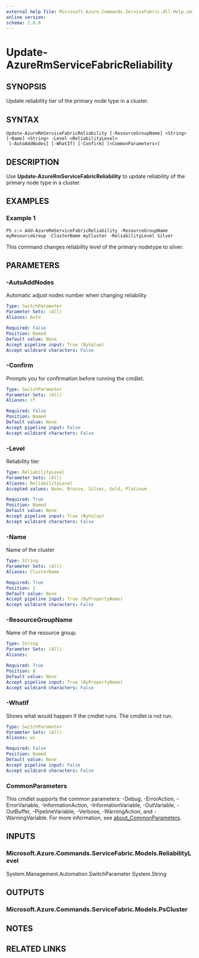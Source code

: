 ```yaml
---
external help file: Microsoft.Azure.Commands.ServiceFabric.dll-Help.xml
online version: 
schema: 2.0.0
---
```


# Update-AzureRmServiceFabricReliability

## SYNOPSIS
Update reliability tier of the primary node type in a cluster.

## SYNTAX

```
Update-AzureRmServiceFabricReliability [-ResourceGroupName] <String> [-Name] <String> -Level <ReliabilityLevel>
 [-AutoAddNodes] [-WhatIf] [-Confirm] [<CommonParameters>]
```

## DESCRIPTION
Use **Update-AzureRmServiceFabricReliability** to update reliability of the primary node type in a  cluster.

## EXAMPLES

### Example 1
```
PS c:> Add-AzureRmServiceFabricReliability -ResourceGroupName myResourceGroup -ClusterName myCluster -ReliabilityLevel Silver
```

This command changes reliability level of the primary nodetype to silver.

## PARAMETERS

### -AutoAddNodes
Automatic adjust nodes number when changing reliability

```yaml
Type: SwitchParameter
Parameter Sets: (All)
Aliases: Auto

Required: False
Position: Named
Default value: None
Accept pipeline input: True (ByValue)
Accept wildcard characters: False
```

### -Confirm
Prompts you for confirmation before running the cmdlet.

```yaml
Type: SwitchParameter
Parameter Sets: (All)
Aliases: cf

Required: False
Position: Named
Default value: None
Accept pipeline input: False
Accept wildcard characters: False
```

### -Level
Reliability tier

```yaml
Type: ReliabilityLevel
Parameter Sets: (All)
Aliases: ReliabilityLevel
Accepted values: None, Bronze, Silver, Gold, Platinum

Required: True
Position: Named
Default value: None
Accept pipeline input: True (ByValue)
Accept wildcard characters: False
```

### -Name
Name of the cluster
```yaml
Type: String
Parameter Sets: (All)
Aliases: ClusterName

Required: True
Position: 1
Default value: None
Accept pipeline input: True (ByPropertyName)
Accept wildcard characters: False
```

### -ResourceGroupName
Name of the resource group.

```yaml
Type: String
Parameter Sets: (All)
Aliases: 

Required: True
Position: 0
Default value: None
Accept pipeline input: True (ByPropertyName)
Accept wildcard characters: False
```

### -WhatIf
Shows what would happen if the cmdlet runs. The cmdlet is not run.

```yaml
Type: SwitchParameter
Parameter Sets: (All)
Aliases: wi

Required: False
Position: Named
Default value: None
Accept pipeline input: False
Accept wildcard characters: False
```

### CommonParameters
This cmdlet supports the common parameters: -Debug, -ErrorAction, -ErrorVariable, -InformationAction, -InformationVariable, -OutVariable, -OutBuffer, -PipelineVariable, -Verbose, -WarningAction, and -WarningVariable. For more information, see [about_CommonParameters](http://go.microsoft.com/fwlink/?LinkID=113216).

## INPUTS

### Microsoft.Azure.Commands.ServiceFabric.Models.ReliabilityLevel
System.Management.Automation.SwitchParameter
System.String

## OUTPUTS

### Microsoft.Azure.Commands.ServiceFabric.Models.PsCluster

## NOTES

## RELATED LINKS

